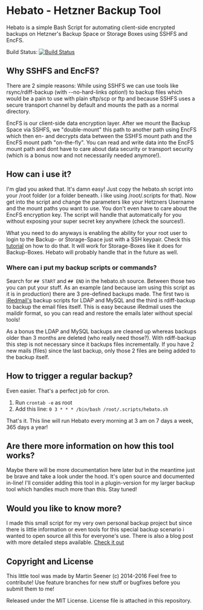 # Hebato - Hetzner Backup Tool

Hebato is a simple Bash Script for automating client-side encrypted backups on Hetzner's Backup Space or Storage Boxes using SSHFS and EncFS.

Build Status: [![Build Status](https://travis-ci.org/martinseener/Hebato.svg)](https://travis-ci.org/martinseener/Hebato)

## Why SSHFS and EncFS?

There are 2 simple reasons: While using SSHFS we can use tools like rsync/rdiff-backup (with --no-hard-links option!) to backup files
which would be a pain to use with plain sftp/scp or ftp and because SSHFS uses a secure transport channel by default and mounts the path as a normal directory.

EncFS is our client-side data encryption layer. After we mount the Backup Space via SSHFS, we "double-mount" this path to another path
using EncFS which then en- and decrypts data between the SSHFS mount path and the EncFS mount path "on-the-fly". You can read and write data
into the EncFS mount path and dont have to care about data security or transport security (which is a bonus now and not necessarily needed anymore!).

## How can i use it?

I'm glad you asked that. It's damn easy! Just copy the hebato.sh script into your /root folder (or a folder beneath. i like using /root/.scripts for that).
Now get into the script and change the parameters like your Hetzners Username and the mount paths you want to use. You don't even have to care about the EncFS
encryption key. The script will handle that automatically for you without exposing your super secret key anywhere (check the sources!).

What you need to do anyways is enabling the ability for your root user to login to the Backup- or Storage-Space just with a SSH keypair. Check this [tutorial](http://wiki.hetzner.de/index.php/Backup_Space_SSH_Keys/en) on how to do that. It will work for Storage-Boxes like it does for Backup-Boxes. Hebato will probably handle that in the future as well.

### Where can i put my backup scripts or commands?

Search for `## START` and `## END` in the hebato.sh source. Between those two you can put your stuff. As an example (and because iam using this script as it is in production)
there are 3 pre-defined backups made. The first two is [iRedmail's](http://www.iredmail.org/wiki/index.php?title=IRedMail/FAQ/Backup) backup scripts for LDAP and MySQL and the third
is rdiff-backup to backup the email files itself. This is easy because iRedmail uses the maildir format, so you can read and restore the emails later without special tools!

As a bonus the LDAP and MySQL backups are cleaned up whereas backups older than 3 months are deleted (who really need those?). With rdiff-backup this step is not necessary since
it backups files incrementally. If you have 2 new mails (files) since the last backup, only those 2 files are being added to the backup itself.

## How to trigger a regular backup?

Even easier. That's a perfect job for cron.

1. Run `crontab -e` as root
2. Add this line: `0 3 * * * /bin/bash /root/.scripts/hebato.sh`

That's it. This line will run Hebato every morning at 3 am on 7 days a week, 365 days a year!

## Are there more information on how this tool works?

Maybe there will be more documentation here later but in the meantime just be brave and take a look under the hood. It's open source and documented in-line!
I'll consider adding this tool in a plugin-version for my larger backup tool which handles much more than this. Stay tuned!

## Would you like to know more?

I made this small script for my very own personal backup project but since there is little information or even tools for this special backup scenario i wanted to open source
all this for everyone's use. There is also a blog post with more detailed steps available. [Check it out](https://www.sysorchestra.com/2014/09/01/hetzner-backup-service-with-sshfs-for-iredmail-on-debianubuntu/)

## Copyright and License

This little tool was made by Martin Seener (c) 2014-2016
Feel free to contribute! Use feature branches for new stuff or bugfixes before you submit them to me!

Released under the MIT License. License file is attached in this repository.